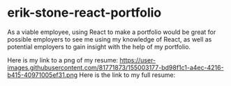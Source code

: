 # erik-stone-react-portfolio
As a viable employee, using React to make a portfolio would be great for possible employers to see me using my knowledge of React, as well as potential employers to gain insight with the help of my portfolio.

Here is my link to a png of my resume: https://user-images.githubusercontent.com/81771873/155003177-bd98f1c1-a4ec-4216-b415-40971005ef31.png
Here is the link to my full resume: 
